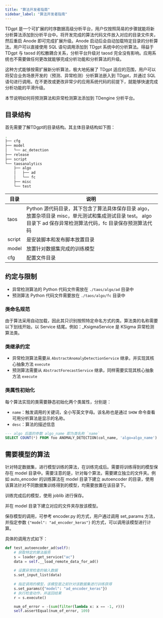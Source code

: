 ```yaml
---
title: "算法开发者指南"
sidebar_label: "算法开发者指南"
---
```

TDgpt 是一个可扩展的时序数据高级分析平台，用户仅按照简易的步骤就能将新分析算法添加到分析平台中。将开发完成的算法代码文件放入对应的目录文件夹，然后重启 Anode 即可完成扩展升级。Anode 启动后会自动加载特定目录的分析算法。用户可以直接使用 SQL 语句调用添加到 TDgpt 系统中的分析算法。得益于 TDgpt 与 taosd 的松散耦合关系，分析平台升级对 taosd 完全没有影响。应用系统也不需要做任何更改就能够完成分析功能和分析算法的升级。

这种方式能够按需扩展新分析算法，极大地拓展了 TDgpt 适应的范围，用户可以将契合业务场景开发的（预测、异常检测）分析算法嵌入到 TDgpt，并通过 SQL 语句进行调用。在不更改或更改非常少的应用系统代码的前提下，就能够快速完成分析功能的平滑升级。

本节说明如何将预测算法和异常检测算法添加到 TDengine 分析平台。

## 目录结构
首先需要了解TDgpt的目录结构。其主体目录结构如下图：

```bash
.
├── cfg
├── model
│   └── ac_detection
├── release
├── script
└── taosanalytics
    ├── algo
    │   ├── ad
    │   └── fc
    ├── misc
    └── test

```

|目录|说明|
|---|---|
|taos|Python 源代码目录，其下包含了算法具体保存目录 algo，放置杂项目录 misc，单元测试和集成测试目录 test。 algo 目录下 ad 保存异常检测算法代码，fc 目录保存预测算法代码|
|script|是安装脚本和发布脚本放置目录|
|model|放置针对数据集完成的训练模型|
|cfg|配置文件目录|

## 约定与限制

- 异常检测算法的 Python 代码文件需放在 `./taos/algo/ad` 目录中
- 预测算法 Python 代码文件需要放在 `./taos/algo/fc` 目录中


### 类命名规范

由于算法采用自动加载，因此其只识别按照特定命名方式的类。算法类的名称需要以下划线开始，以 Service 结尾。例如：_KsigmaService 是  KSigma 异常检测算法类。

### 类继承约定

- 异常检测算法需要从 `AbstractAnomalyDetectionService` 继承，并实现其核心抽象方法 `execute`
- 预测算法需要从 `AbstractForecastService` 继承，同样需要实现其核心抽象方法 `execute`

### 类属性初始化
每个算法实现的类需要静态初始化两个类属性，分别是：

- `name`：触发调用的关键词，全小写英文字母。该名称也是通过 `SHOW` 命令查看可用分析算法是显示的名称。
- `desc`：算法的描述信息

```SQL
--- algo 后面的参数 algo_name 即为类名称 `name`
SELECT COUNT(*) FROM foo ANOMALY_DETECTION(col_name, 'algo=algo_name')
```
  
## 需要模型的算法

针对特定数据集，进行模型训练的算法，在训练完成后。需要将训练得到的模型保存在 model 目录中。需要注意的是，针对每个算法，需要建立独立的文件夹。例如 auto_encoder 的训练算法在 model 目录下建立 autoencoder 的目录，使用该算法针对不同数据集训练得到的模型，均需要放置在该目录下。

训练完成后的模型，使用 joblib 进行保存。

并在 model 目录下建立对应的文件夹存放该模型。

保存模型的调用，可参考  encoder.py 的方式，用户通过调用  set_params 方法，并指定参数 `{"model": "ad_encoder_keras"}` 的方式，可以调用该模型进行计算。

具体的调用方式如下：

```python
def test_autoencoder_ad(self):
    # 获取特定的算法服务
    s = loader.get_service("ac")
    data = self.__load_remote_data_for_ad()
	
    # 设置异常检查的输入数据
    s.set_input_list(data)
    
    # 指定调用的模型，该模型是之前针对该数据集进行训练获得
    s.set_params({"model": "ad_encoder_keras"})
    # 执行检查动作，并返回结果
    r = s.execute()

    num_of_error = -(sum(filter(lambda x: x == -1, r)))
    self.assertEqual(num_of_error, 109)
```

